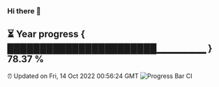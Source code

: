 ### Hi there 👋
⏳ Year progress { ███████████████████████▁▁▁▁▁▁▁ } 78.37 %
---
⏰ Updated on Fri, 14 Oct 2022 00:56:24 GMT
![Progress Bar CI](https://github.com/Moyi321/Moyi321/workflows/Progress%20Bar%20CI/badge.svg)
